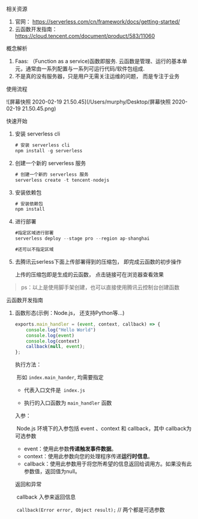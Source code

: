 相关资源

1. 官网： https://serverless.com/cn/framework/docs/getting-started/
2. 云函数开发指南： https://cloud.tencent.com/document/product/583/11060



概念解析

1. Faas: （Function as a service)函数即服务.  云函数是管理、运行的基本单元，通常由一系列配置与一系列可运行代码/软件包组成.
2. 不是真的没有服务器，只是用户无需关注运维的问题， 而是专注于业务



使用流程

![屏幕快照 2020-02-19 21.50.45](/Users/murphy/Desktop/屏幕快照 2020-02-19 21.50.45.png)



快速开始

1. 安装 serverless cli

   ```javascript
   # 安装 serverless cli
   npm install -g serverless
   ```

2. 创建一个新的 serverless 服务

   ```javascript
   # 创建一个新的 serverless 服务
   serverless create -t tencent-nodejs
   ```

3. 安装依赖包

   ```javascript
   # 安装依赖包
   npm install
   ```

4. 进行部署

   ```javascript
   #指定区域进行部署
   serverless deploy --stage pro --region ap-shanghai
   
   #还可以不指定区域
   ```

   

5. 去腾讯云serless下面上传部署得到的压缩包， 即完成云函数的初步操作

   上传的压缩包即是生成的云函数， 点击链接可在浏览器查看效果



> ps：以上是使用脚手架创建，也可以直接使用腾讯云控制台创建函数



云函数开发指南

1. 函数形态(示例：Node.js， 还支持Python等...)

   ```javascript
   exports.main_handler = (event, context, callback) => {
       console.log("Hello World")
       console.log(event)
       console.log(context)
       callback(null, event); 
   };
   ```

   执行方法：

   ​	形如 `index.main_hander`,    均需要指定

   - 代表入口文件是` index.js`

   - 执行的入口函数为 `main_handler` 函数

   

   入参：

   ​	Node.js 环境下的入参包括 event 、context 和 callback，其中 callback为可选参数

   - event：使用此参数**传递触发事件数据**。
   - context：使用此参数向您的处理程序传递**运行时信息**。
   - callback：使用此参数用于将您所希望的信息返回给调用方。如果没有此参数值，返回值为null。

   

   返回和异常

   ​	callback 入参来返回信息

   ​	`callback(Error error, Object result);`    // 两个都是可选参数

   

   

   

   

   